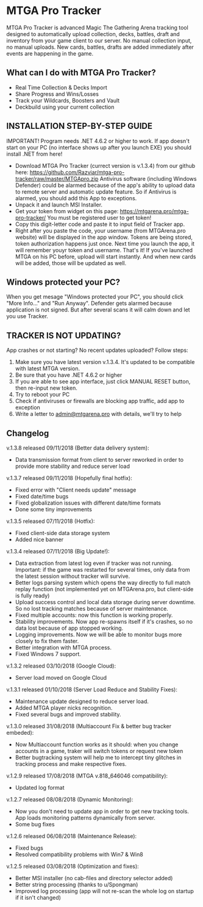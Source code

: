 # MTGA Pro Tracker
MTGA Pro Tracker is advanced Magic The Gathering Arena tracking tool designed to automatically upload collection, decks, battles, draft and inventory from your game client to our server. No manual collection input, no manual uploads. New cards, battles, drafts are added immediately after events are happening in the game.

## What can I do with MTGA Pro Tracker?
* Real Time Collection & Decks Import
* Share Progress and Wins/Losses
* Track your Wildcards, Boosters and Vault
* Deckbuild using your current collection

## INSTALLATION STEP-BY-STEP GUIDE
IMPORTANT! Program needs .NET 4.6.2 or higher to work. If app doesn't start on your PC (no interface shows up after you launch EXE) you should install .NET from here!

* Download MTGA Pro Tracker (currect version is v.1.3.4) from our github here: https://github.com/Razviar/mtga-pro-tracker/raw/master/MTGApro.zip Antivirus software (including Windows Defender) could be alarmed because of the app's ability to upload data to remote server and automatic update feature. So if Antivirus is alarmed, you should add this App to exceptions.
* Unpack it and launch MSI Installer.
* Get your token from widget on this page: https://mtgarena.pro/mtga-pro-tracker/ You must be registered user to get token!
* Copy this digit-letter code and paste it to input field of Tracker app.
* Right after you paste the code, your username (from MTGArena.pro website) will be displayed in the app window. Tokens are being stored, token authorization happens just once. Next time you launch the app, it will remember youyr token and username.
That's it! If  you've launched MTGA on his PC before, upload will start instantly. And when new cards will be added, those will be updated as well.

## Windows protected your PC?
When you get mesage "Windows protected your PC", you should click "More Info..." and "Run Anyway". Defender gets alarmed because application is not signed. But after several scans it will calm down and let you use Tracker. 

## TRACKER IS NOT UPDATING?
App crashes or not starting? No recent updates uploaded? Follow steps:
1. Make sure you have latest version v.1.3.4. It's updated to be compatible with latest MTGA version.
2. Be sure that you have .NET 4.6.2 or higher
3. If you are able to see app interface, just click MANUAL RESET button, then re-input new token.
4. Try to reboot your PC
5. Check if antiviruses or firewalls are blocking app traffic, add app to exception
6. Write a letter to admin@mtgarena.pro with details, we'll try to help

## Changelog
v.1.3.8 released 09/11/2018 (Better data delivery system):
* Data transmission format from client to server reworked in order to provide more stability and reduce server load

v.1.3.7 released 09/11/2018 (Hopefully final hotfix):
* Fixed error with "Client needs update" message
* Fixed date/time bugs
* Fixed globalization issues with different date/time formats
* Done some tiny improvements

v.1.3.5 released 07/11/2018 (Hotfix):
* Fixed client-side data storage system
* Added nice banner

v.1.3.4 released 07/11/2018 (Big Update!):
* Data extraction from latest log even if tracker was not running. Important: if the game was restarted for several times, only data from the latest session without tracker will survive.
* Better logs parsing system which opens the way directly to full match replay function (not implemented yet on MTGArena.pro, but client-side is fully ready)
* Upload success control and local data storage during server downtime. So no lost tracking matches because of server maintenance.
* Fixed multiple accounts: now this function is working properly.
* Stability improvements. Now app re-spawns itself if it's crashes, so no data lost because of app stopped working.
* Logging improvements. Now we will be able to monitor bugs more closely to fix them faster.
* Better integration with MTGA process.
* Fixed Windows 7 support.

v.1.3.2 released 03/10/2018 (Google Cloud):
* Server load moved on Google Cloud

v.1.3.1 released 01/10/2018 (Server Load Reduce and Stability Fixes):
* Maintenance update designed to reduce server load.
* Added MTGA player nicks recognition.
* Fixed several bugs and improved stability.

v.1.3.0 released 31/08/2018 (Multiaccount Fix & better bug tracker embeded):
* Now Multiaccount function works as it should: when you change accounts in a game, traker will switch tokens or request new token
* Better bugtracking system will help me to intercept tiny glitches in tracking process and make respective fixes.

v.1.2.9 released 17/08/2018 (MTGA v.818_646046 compatibility):
* Updated log format

v.1.2.7 released 08/08/2018 (Dynamic Monitoring):
* Now you don't need to update app in order to get new tracking tools. App loads monitoring patterns dynamically from server.
* Some bug fixes

v.1.2.6 released 06/08/2018 (Maintenance Release):
* Fixed bugs
* Resolved compatibility problems with Win7 & Win8

v.1.2.5 released 03/08/2018 (Optimization and fixes):
* Better MSI installer (no cab-files and directory selector added)
* Better string processing (thanks to u/Spongman)
* Improved log processing (app will not re-scan the whole log on startup if it isn't changed)
